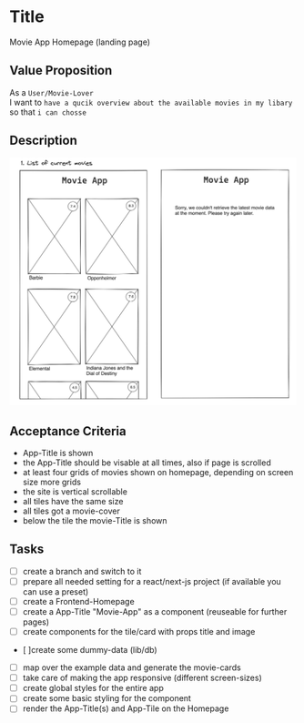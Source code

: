 # Title

Movie App Homepage (landing page)

## Value Proposition

As a `User/Movie-Lover` <br>
I want to `have a qucik overview about the available movies in my libary` <br>
so that `i can chosse` <br>

## Description

![wireframe](./assets/scribble-movie-list.png)

## Acceptance Criteria

- App-Title is shown
- the App-Title should be visable at all times, also if page is scrolled
- at least four grids of movies shown on homepage, depending on screen size more grids
- the site is vertical scrollable
- all tiles have the same size
- all tiles got a movie-cover
- below the tile the movie-Title is shown

## Tasks

- [ ] create a branch and switch to it
- [ ] prepare all needed setting for a react/next-js project (if available you can use a preset)
- [ ] create a Frontend-Homepage
- [ ] create a App-Title "Movie-App" as a component (reuseable for further pages)
- [ ] create components for the tile/card with props title and image
- [ ]create some dummy-data (lib/db)
- [ ] map over the example data and generate the movie-cards
- [ ] take care of making the app responsive (different screen-sizes)
- [ ] create global styles for the entire app
- [ ] create some basic styling for the component
- [ ] render the App-Title(s) and App-Tile on the Homepage
